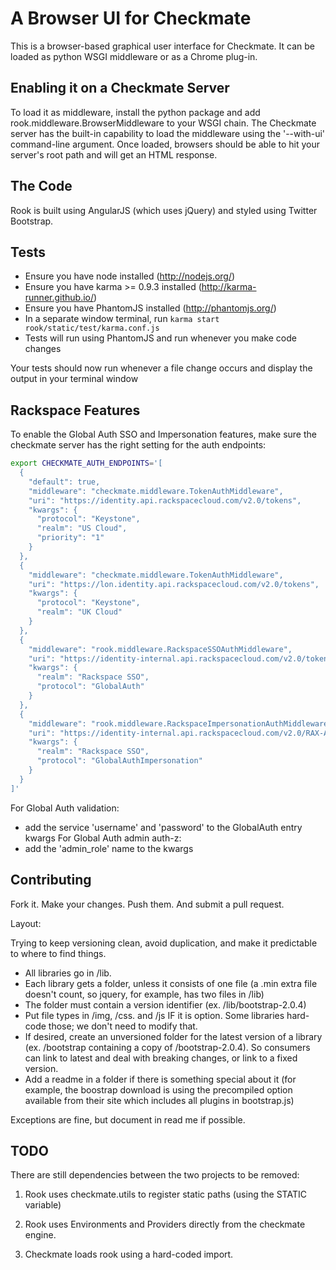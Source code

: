 A Browser UI for Checkmate
==========================

This is a browser-based graphical user interface for Checkmate. It can be loaded as python WSGI middleware or as a Chrome plug-in.


Enabling it on a Checkmate Server
---------------------------------
To load it as middleware, install the python package and add
rook.middleware.BrowserMiddleware to your WSGI chain. The Checkmate server has
the built-in capability to load the middleware using the '--with-ui'
command-line argument. Once loaded, browsers should be able to hit your
server's root path and will get an HTML response.


The Code
--------
Rook is built using AngularJS (which uses jQuery) and styled using Twitter
Bootstrap.

Tests
-----

* Ensure you have node installed (http://nodejs.org/)
* Ensure you have karma >= 0.9.3 installed (http://karma-runner.github.io/)
* Ensure you have PhantomJS installed (http://phantomjs.org/)
* In a separate window terminal, run <code>karma start rook/static/test/karma.conf.js</code>
* Tests will run using PhantomJS and run whenever you make code changes

Your tests should now run whenever a file change occurs and display the
output in your terminal window

Rackspace Features
------------------

To enable the Global Auth SSO and Impersonation features, make sure the checkmate server has the right setting for the auth endpoints:

```bash
export CHECKMATE_AUTH_ENDPOINTS='[
  {
    "default": true,
    "middleware": "checkmate.middleware.TokenAuthMiddleware",
    "uri": "https://identity.api.rackspacecloud.com/v2.0/tokens",
    "kwargs": {
      "protocol": "Keystone",
      "realm": "US Cloud",
      "priority": "1"
    }
  },
  {
    "middleware": "checkmate.middleware.TokenAuthMiddleware",
    "uri": "https://lon.identity.api.rackspacecloud.com/v2.0/tokens",
    "kwargs": {
      "protocol": "Keystone",
      "realm": "UK Cloud"
    }
  },
  {
    "middleware": "rook.middleware.RackspaceSSOAuthMiddleware",
    "uri": "https://identity-internal.api.rackspacecloud.com/v2.0/tokens",
    "kwargs": {
      "realm": "Rackspace SSO",
      "protocol": "GlobalAuth"
    }
  },
  {
    "middleware": "rook.middleware.RackspaceImpersonationAuthMiddleware",
    "uri": "https://identity-internal.api.rackspacecloud.com/v2.0/RAX-AUTH/impersonation-tokens",
    "kwargs": {
      "realm": "Rackspace SSO",
      "protocol": "GlobalAuthImpersonation"
    }
  }
]'
```

For Global Auth validation:
- add the service 'username' and 'password' to the GlobalAuth entry kwargs
For Global Auth admin auth-z:
- add the 'admin_role' name to the kwargs


Contributing
------------
Fork it. Make your changes. Push them. And submit a pull request.

Layout:

Trying to keep versioning clean, avoid duplication, and make it predictable to
where to find things.

- All libraries go in /lib.
- Each library gets a folder, unless it consists of one file (a .min extra file
  doesn't count, so jquery, for example, has two files in /lib)
- The folder must contain a version identifier (ex. /lib/bootstrap-2.0.4)
- Put file types in /img, /css. and /js IF it is option. Some libraries
  hard-code those; we don't need to modify that.
- If desired, create an unversioned folder for the latest version of a library
  (ex. /bootstrap containing a copy of /bootstrap-2.0.4). So consumers can link
  to latest and deal with breaking changes, or link to a fixed version.
- Add a readme in a folder if there is something special about it (for example,
  the boostrap download is using the precompiled option available from their
  site which includes all plugins in bootstrap.js)

Exceptions are fine, but document in read me if possible.


TODO
----
There are still dependencies between the two projects to be removed:

1. Rook uses checkmate.utils to register static paths (using the STATIC variable)

2. Rook uses Environments and Providers directly from the checkmate engine.

3. Checkmate loads rook using a hard-coded import.
